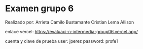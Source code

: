 # Examen grupo 6

Realizado por: 
Arrieta Camilo
Bustamante Cristian
Lema Allison

enlace vercel:
https://evaluaci-n-intermedia-group06.vercel.app/

cuenta y clave de prueba
user: jperez
password: profe1
